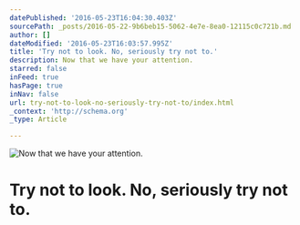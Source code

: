 ```yaml
---
datePublished: '2016-05-23T16:04:30.403Z'
sourcePath: _posts/2016-05-22-9b6beb15-5062-4e7e-8ea0-12115c0c721b.md
author: []
dateModified: '2016-05-23T16:03:57.995Z'
title: 'Try not to look. No, seriously try not to.'
description: Now that we have your attention.
starred: false
inFeed: true
hasPage: true
inNav: false
url: try-not-to-look-no-seriously-try-not-to/index.html
_context: 'http://schema.org'
_type: Article

---
```

![Now that we have your attention.](https://s3-us-west-2.amazonaws.com/the-grid-img/p/30386cfbd5fd3a80070e40817ff6ae9dd894153f.jpg)

# Try not to look. No, seriously try not to.
